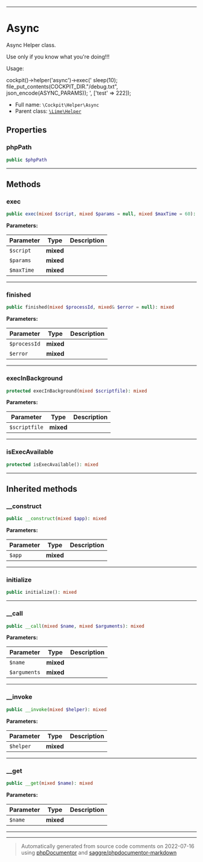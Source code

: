 ***

# Async

Async Helper class.

Use only if you know what you're doing!!!

Usage:

cockpit()->helper('async')->exec('
   sleep(10);
   file_put_contents(COCKPIT_DIR."/debug.txt", json_encode(ASYNC_PARAMS));
', ['test' => 222]);

* Full name: `\Cockpit\Helper\Async`
* Parent class: [`\Lime\Helper`](../../Lime/Helper.md)



## Properties


### phpPath



```php
public $phpPath
```






***

## Methods


### exec



```php
public exec(mixed $script, mixed $params = null, mixed $maxTime = 60): mixed
```








**Parameters:**

| Parameter | Type | Description |
|-----------|------|-------------|
| `$script` | **mixed** |  |
| `$params` | **mixed** |  |
| `$maxTime` | **mixed** |  |




***

### finished



```php
public finished(mixed $processId, mixed& $error = null): mixed
```








**Parameters:**

| Parameter | Type | Description |
|-----------|------|-------------|
| `$processId` | **mixed** |  |
| `$error` | **mixed** |  |




***

### execInBackground



```php
protected execInBackground(mixed $scriptfile): mixed
```








**Parameters:**

| Parameter | Type | Description |
|-----------|------|-------------|
| `$scriptfile` | **mixed** |  |




***

### isExecAvailable



```php
protected isExecAvailable(): mixed
```











***


## Inherited methods


### __construct



```php
public __construct(mixed $app): mixed
```








**Parameters:**

| Parameter | Type | Description |
|-----------|------|-------------|
| `$app` | **mixed** |  |




***

### initialize



```php
public initialize(): mixed
```











***

### __call



```php
public __call(mixed $name, mixed $arguments): mixed
```








**Parameters:**

| Parameter | Type | Description |
|-----------|------|-------------|
| `$name` | **mixed** |  |
| `$arguments` | **mixed** |  |




***

### __invoke



```php
public __invoke(mixed $helper): mixed
```








**Parameters:**

| Parameter | Type | Description |
|-----------|------|-------------|
| `$helper` | **mixed** |  |




***

### __get



```php
public __get(mixed $name): mixed
```








**Parameters:**

| Parameter | Type | Description |
|-----------|------|-------------|
| `$name` | **mixed** |  |




***


***
> Automatically generated from source code comments on 2022-07-16 using [phpDocumentor](http://www.phpdoc.org/) and [saggre/phpdocumentor-markdown](https://github.com/Saggre/phpDocumentor-markdown)
